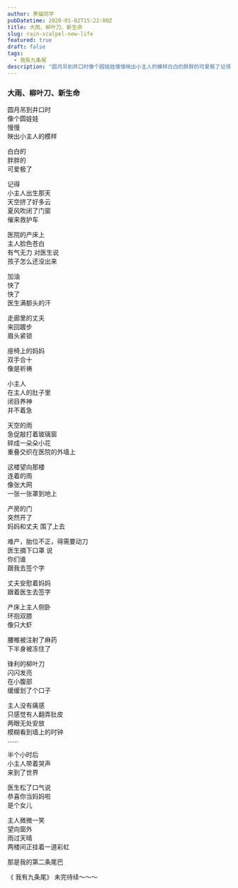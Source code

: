 ```yaml
---
author: 黑猫同学
pubDatetime: 2020-01-02T15:22:00Z
title: 大雨、柳叶刀、新生命
slug: rain-scalpel-new-life
featured: true
draft: false
tags: 
  - 我有九条尾
description: "圆月吊到井口时像个圆娃娃慢慢映出小主人的模样白白的胖胖的可爱极了记得小主人出生"
---
```


###  大雨、柳叶刀、新生命



圆月吊到井口时<br/>
像个圆娃娃<br/>
慢慢<br/>
映出小主人的模样<br/>


白白的<br/>
胖胖的<br/>
可爱极了<br/>


记得<br/>
小主人出生那天<br/>
天空挤了好多云<br/>
夏风吹闭了门窗<br/>
催来救护车<br/>


医院的产床上<br/>
主人脸色苍白<br/>
有气无力 对医生说<br/>
孩子怎么还没出来<br/>


加油<br/>
快了<br/>
快了<br/>
医生满额头的汗<br/>


走廊里的丈夫<br/>
来回踱步<br/>
眉头紧锁<br/>


座椅上的妈妈<br/>
双手合十<br/>
像是祈祷<br/>


小主人<br/>
在主人的肚子里<br/>
闭目养神<br/>
并不着急<br/>


天空的雨<br/>
急促敲打着玻璃窗<br/>
碎成一朵朵小花<br/>
重叠交织在医院的外墙上<br/>


这楼望向那楼<br/>
连着的雨<br/>
像张大网<br/>
一张一张罩到地上<br/>


产房的门<br/>
突然开了<br/>
妈妈和丈夫 围了上去<br/>


难产，胎位不正，得需要动刀<br/>
医生摘下口罩 说<br/>
你们谁 <br/>
跟我去签个字<br/>


丈夫安慰着妈妈<br/>
跟着医生去签字<br/>


产床上主人侧卧<br/>
环抱双膝<br/>
像只大虾<br/>


腰椎被注射了麻药<br/>
下半身被冻住了<br/>


锋利的柳叶刀<br/>
闪闪发亮<br/>
在小腹部<br/>
缓缓划了个口子<br/>


主人没有痛感<br/>
只感觉有人翻弄肚皮<br/>
两眼无处安放<br/>
模糊看到墙上的时钟<br/>
……


半个小时后<br/>
小主人带着哭声<br/>
来到了世界<br/>


医生松了口气说<br/>
恭喜你当妈妈啦<br/>
是个女儿<br/>


主人微微一笑<br/>
望向窗外<br/>
雨过天晴<br/>
两楼间正挂着一道彩虹<br/>


那是我的第二条尾巴<br/>

  《 我有九条尾》 未完待续～～～   
